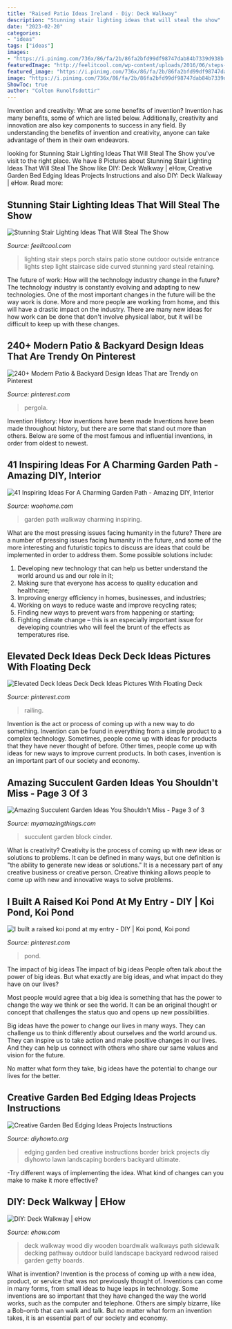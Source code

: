 ```yaml
---
title: "Raised Patio Ideas Ireland - Diy: Deck Walkway"
description: "Stunning stair lighting ideas that will steal the show"
date: "2023-02-20"
categories:
- "ideas"
tags: ["ideas"]
images:
- "https://i.pinimg.com/736x/86/fa/2b/86fa2bfd99df98747dab84b7339d938b.jpg"
featuredImage: "http://feelitcool.com/wp-content/uploads/2016/06/steps-lighting-ideas13.jpg"
featured_image: "https://i.pinimg.com/736x/86/fa/2b/86fa2bfd99df98747dab84b7339d938b.jpg"
image: "https://i.pinimg.com/736x/86/fa/2b/86fa2bfd99df98747dab84b7339d938b.jpg"
ShowToc: true
author: "Colten Runolfsdottir"
---
```



Invention and creativity: What are some benefits of invention?
Invention has many benefits, some of which are listed below. Additionally, creativity and innovation are also key components to success in any field. By understanding the benefits of invention and creativity, anyone can take advantage of them in their own endeavors.

	

		
looking for Stunning Stair Lighting Ideas That Will Steal The Show you've visit to the right place. We have 8 Pictures about Stunning Stair Lighting Ideas That Will Steal The Show like DIY: Deck Walkway | eHow, Creative Garden Bed Edging Ideas Projects Instructions and also DIY: Deck Walkway | eHow. Read more:
		
    
## Stunning Stair Lighting Ideas That Will Steal The Show

<img loading=lazy src="http://feelitcool.com/wp-content/uploads/2016/06/steps-lighting-ideas13.jpg" onerror="this.onerror=null;this.src='https://tse4.mm.bing.net/th?id=OIP.8lqJ1qQ8AIX4XVdjj90OPgHaLG&amp;pid=15.1';" alt="Stunning Stair Lighting Ideas That Will Steal The Show">

_Source: feelitcool.com_

>lighting stair steps porch stairs patio stone outdoor outside entrance lights step light staircase side curved stunning yard steal retaining. 

	

The future of work: How will the technology industry change in the future?
The technology industry is constantly evolving and adapting to new technologies. One of the most important changes in the future will be the way work is done. More and more people are working from home, and this will have a drastic impact on the industry. There are many new ideas for how work can be done that don't involve physical labor, but it will be difficult to keep up with these changes.

    
## 240+ Modern Patio &amp; Backyard Design Ideas That Are Trendy On Pinterest

<img loading=lazy src="https://i.pinimg.com/736x/6e/4b/51/6e4b51f9b9470699fb52f6bd5da81a98.jpg" onerror="this.onerror=null;this.src='https://tse1.mm.bing.net/th?id=OIP.StJFSgjXvRsaF34XlM5FAgHaLG&amp;pid=15.1';" alt="240+ Modern Patio &amp; Backyard Design Ideas That are Trendy on Pinterest">

_Source: pinterest.com_

>pergola. 

	

Invention History: How inventions have been made
Inventions have been made throughout history, but there are some that stand out more than others. Below are some of the most famous and influential inventions, in order from oldest to newest.

    
## 41 Inspiring Ideas For A Charming Garden Path - Amazing DIY, Interior

<img loading=lazy src="http://www.woohome.com/wp-content/uploads/2014/07/garden-walkway-ideas-8.jpg" onerror="this.onerror=null;this.src='https://tse3.mm.bing.net/th?id=OIP.wC5ROegVfWNuIGEhyN_fkwHaJk&amp;pid=15.1';" alt="41 Inspiring Ideas For A Charming Garden Path - Amazing DIY, Interior">

_Source: woohome.com_

>garden path walkway charming inspiring. 

	

What are the most pressing issues facing humanity in the future?
There are a number of pressing issues facing humanity in the future, and some of the more interesting and futuristic topics to discuss are ideas that could be implemented in order to address them. Some possible solutions include: 
1) Developing new technology that can help us better understand the world around us and our role in it; 
2) Making sure that everyone has access to quality education and healthcare; 
3) Improving energy efficiency in homes, businesses, and industries; 
4) Working on ways to reduce waste and improve recycling rates; 
5) Finding new ways to prevent wars from happening or starting; 
6) Fighting climate change – this is an especially important issue for developing countries who will feel the brunt of the effects as temperatures rise.

    
## Elevated Deck Ideas Deck Deck Ideas Pictures With Floating Deck

<img loading=lazy src="https://i.pinimg.com/736x/86/fa/2b/86fa2bfd99df98747dab84b7339d938b.jpg" onerror="this.onerror=null;this.src='https://tse2.mm.bing.net/th?id=OIP.cvA-SF-4FY5WvD9bLSx9NQHaHa&amp;pid=15.1';" alt="Elevated Deck Ideas Deck Deck Ideas Pictures With Floating Deck">

_Source: pinterest.com_

>railing. 

	

Invention is the act or process of coming up with a new way to do something. Invention can be found in everything from a simple product to a complex technology. Sometimes, people come up with ideas for products that they have never thought of before. Other times, people come up with ideas for new ways to improve current products. In both cases, invention is an important part of our society and economy.

    
## Amazing Succulent Garden Ideas You Shouldn&#039;t Miss - Page 3 Of 3

<img loading=lazy src="http://myamazingthings.com/wp-content/uploads/2017/04/cinderblock.jpg" onerror="this.onerror=null;this.src='https://tse1.mm.bing.net/th?id=OIP.mL1Iv9krHNb-cF3qbx9-cgHaGR&amp;pid=15.1';" alt="Amazing Succulent Garden Ideas You Shouldn&#039;t Miss - Page 3 of 3">

_Source: myamazingthings.com_

>succulent garden block cinder. 

	

What is creativity?
Creativity is the process of coming up with new ideas or solutions to problems. It can be defined in many ways, but one definition is "the ability to generate new ideas or solutions." It is a necessary part of any creative business or creative person. Creative thinking allows people to come up with new and innovative ways to solve problems.

    
## I Built A Raised Koi Pond At My Entry - DIY | Koi Pond, Koi Pond

<img loading=lazy src="https://i.pinimg.com/736x/8c/09/58/8c095850b29035b4749c6f92e8a47256.jpg" onerror="this.onerror=null;this.src='https://tse1.mm.bing.net/th?id=OIP.dOJftuqoYLh8-8tkGWCzowHaJ3&amp;pid=15.1';" alt="I built a raised koi pond at my entry - DIY | Koi pond, Koi pond">

_Source: pinterest.com_

>pond. 

	

The impact of big ideas
The impact of big ideas
People often talk about the power of big ideas. But what exactly are big ideas, and what impact do they have on our lives?

Most people would agree that a big idea is something that has the power to change the way we think or see the world. It can be an original thought or concept that challenges the status quo and opens up new possibilities.

Big ideas have the power to change our lives in many ways. They can challenge us to think differently about ourselves and the world around us. They can inspire us to take action and make positive changes in our lives. And they can help us connect with others who share our same values and vision for the future.

No matter what form they take, big ideas have the potential to change our lives for the better.

    
## Creative Garden Bed Edging Ideas Projects Instructions

<img loading=lazy src="http://www.diyhowto.org/wp-content/uploads/Brick-Border-Garden-Edging-20-Creative-Garden-Bed-Edging-Ideas-Projects-Instructions-DIYHowto.jpg" onerror="this.onerror=null;this.src='https://tse3.mm.bing.net/th?id=OIP.RmwaKGqzbNEhnCFwTNCLlwHaJ8&amp;pid=15.1';" alt="Creative Garden Bed Edging Ideas Projects Instructions">

_Source: diyhowto.org_

>edging garden bed creative instructions border brick projects diy diyhowto lawn landscaping borders backyard ultimate. 

	

-Try different ways of implementing the idea. What kind of changes can you make to make it more effective? 

    
## DIY: Deck Walkway | EHow

<img loading=lazy src="https://img-aws.ehowcdn.com/default/ds-photo/getty/article/184/182/86539398.jpg" onerror="this.onerror=null;this.src='https://tse1.mm.bing.net/th?id=OIP.NYoHNaT_1NWJotMqrmYWQgHaLG&amp;pid=15.1';" alt="DIY: Deck Walkway | eHow">

_Source: ehow.com_

>deck walkway wood diy wooden boardwalk walkways path sidewalk decking pathway outdoor build landscape backyard redwood raised garden getty boards. 

	

What is invention?
Invention is the process of coming up with a new idea, product, or service that was not previously thought of. Inventions can come in many forms, from small ideas to huge leaps in technology. Some inventions are so important that they have changed the way the world works, such as the computer and telephone. Others are simply bizarre, like a Bob-omb that can walk and talk. But no matter what form an invention takes, it is an essential part of our society and economy.

